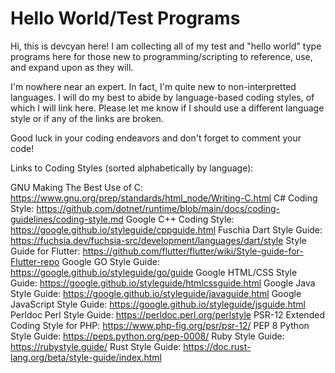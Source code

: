 # Hello World/Test Programs

Hi, this is devcyan here! I am collecting all of my test and "hello world" type programs here for those new to programming/scripting to reference, use, and expand upon as they will.

I'm nowhere near an expert. In fact, I'm quite new to non-interpretted languages. I will do my best to abide by language-based coding styles, of which I will link here. Please let me know if I should use a different language style or if any of the links are broken.

Good luck in your coding endeavors and don't forget to comment your code!

Links to Coding Styles (sorted alphabetically by language):

GNU Making The Best Use of C: https://www.gnu.org/prep/standards/html_node/Writing-C.html
C# Coding Style: https://github.com/dotnet/runtime/blob/main/docs/coding-guidelines/coding-style.md
Google C++ Coding Style: https://google.github.io/styleguide/cppguide.html
Fuschia Dart Style Guide: https://fuchsia.dev/fuchsia-src/development/languages/dart/style
Style Guide for Flutter: https://github.com/flutter/flutter/wiki/Style-guide-for-Flutter-repo
Google GO Style Guide: https://google.github.io/styleguide/go/guide
Google HTML/CSS Style Guide: https://google.github.io/styleguide/htmlcssguide.html
Google Java Style Guide: https://google.github.io/styleguide/javaguide.html
Google JavaScript Style Guide: https://google.github.io/styleguide/jsguide.html
Perldoc Perl Style Guide: https://perldoc.perl.org/perlstyle
PSR-12 Extended Coding Style for PHP: https://www.php-fig.org/psr/psr-12/
PEP 8 Python Style Guide: https://peps.python.org/pep-0008/
Ruby Style Guide: https://rubystyle.guide/
Rust Style Guide: https://doc.rust-lang.org/beta/style-guide/index.html
